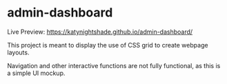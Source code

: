 # admin-dashboard
Live Preview: https://katynightshade.github.io/admin-dashboard/

This project is meant to display the use of CSS grid to create webpage layouts.

Navigation and other interactive functions are not fully functional, as this is a simple UI mockup.
